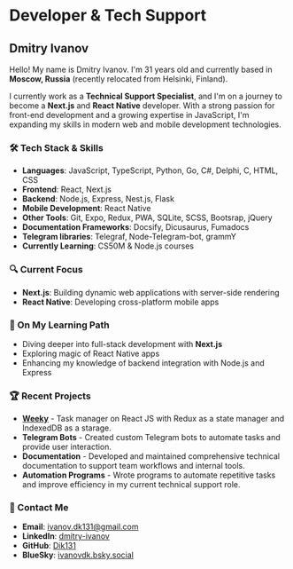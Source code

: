 # Developer & Tech Support

## Dmitry Ivanov

Hello! My name is Dmitry Ivanov. I'm 31 years old and currently based in **Moscow, Russia** (recently relocated from Helsinki, Finland).

I currently work as a **Technical Support Specialist**, and I'm on a journey to become a **Next.js** and **React Native** developer. With a strong passion for front-end development and a growing expertise in JavaScript, I'm expanding my skills in modern web and mobile development technologies.

### 🛠️ Tech Stack & Skills

- **Languages**: JavaScript, TypeScript, Python, Go, C#, Delphi, C, HTML, CSS
- **Frontend**: React, Next.js
- **Backend**: Node.js, Express, Nest.js, Flask
- **Mobile Development**: React Native
- **Other Tools**: Git, Expo, Redux, PWA, SQLite, SCSS, Bootsrap, jQuery
- **Documentation Frameworks**: Docsify, Dicusaurus, Fumadocs
- **Telegram libraries**: Telegraf, Node-Telegram-bot, grammY
- **Currently Learning**: CS50M & Node.js courses

### 🔍 Current Focus

- **Next.js**: Building dynamic web applications with server-side rendering
- **React Native**: Developing cross-platform mobile apps

### 🌱 On My Learning Path

- Diving deeper into full-stack development with **Next.js**
- Exploring magic of React Native apps
- Enhancing my knowledge of backend integration with Node.js and Express

### 🏆 Recent Projects

- **[Weeky](https://weeky.netlify.app/)** - Task manager on React JS with Redux as a state manager and IndexedDB as a starage.
- **Telegram Bots** - Created custom Telegram bots to automate tasks and provide user interaction.
- **Documentation** - Developed and maintained comprehensive technical documentation to support team workflows and internal tools.
- **Automation Programs** - Wrote programs to automate repetitive tasks and improve efficiency in my current technical support role.


### 💬 Contact Me

- **Email**: ivanov.dk131@gmail.com
- **LinkedIn**: [dmitry-ivanov](https://www.linkedin.com/in/dmitry-ivanov-47bb4921a/)
- **GitHub**: [Dik131](github.com/Dik131)
- **BlueSky**: [ivanovdk.bsky.social](https://bsky.app/profile/ivanovdk.bsky.social)
